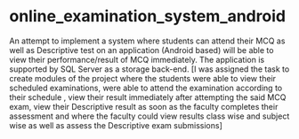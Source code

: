 # online_examination_system_android
An attempt to implement a system where students can attend their MCQ as well as Descriptive test on an application (Android based) will be able to view their performance/result of MCQ immediately. The application is supported by SQL Server as a storage back-end. 
[I was assigned the task to create modules of the project where the students were able to view their scheduled examinations, were able to attend the examination according to their schedule , view their result immediately after attempting the said MCQ exam, view their Descriptive result as soon as the faculty completes their assessment and where the faculty could view results class wise and subject wise as well as assess the Descriptive exam submissions]
